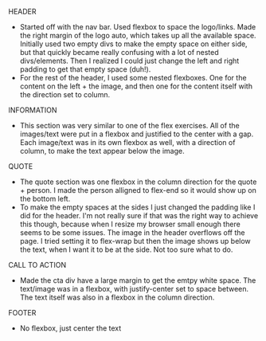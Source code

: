 HEADER
- Started off with the nav bar. Used flexbox to space the logo/links. Made the right margin of the logo auto, which takes up all the available space. Initially used two empty divs to make the empty space on either side, but that quickly became really confusing with a lot of nested divs/elements. Then I realized I could just change the left and right padding to get that empty space (duh!). 
- For the rest of the header, I used some nested flexboxes. One for the content on the left + the image, and then one for the content itself with the direction set to column. 

INFORMATION
- This section was very similar to one of the flex exercises. All of the images/text were put in a flexbox and justified to the center with a gap. Each image/text was in its own flexbox as well, with a direction of column, to make the text appear below the image.

QUOTE
- The quote section was one flexbox in the column direction for the quote + person. I made the person alligned to flex-end so it would show up on the bottom left. 
- To make the empty spaces at the sides I just changed the padding like I did for the header. I'm not really sure if that was the right way to achieve this though, because when I resize my browser small enough there seems to be some issues. The image in the header overflows off the page. I tried setting it to flex-wrap but then the image shows up below the text, when I want it to be at the side. Not too sure what to do.

CALL TO ACTION
- Made the cta div have a large margin to get the emtpy white space. The text/image was in a flexbox, with justify-center set to space between. The text itself was also in a flexbox in the column direction.


FOOTER
- No flexbox, just center the text
